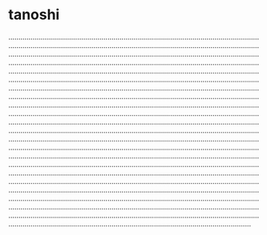 # tanoshi
................................................................................................................................................................................................................................................................................................................................................................................................................................................................................................................................................................................................................................................................................................................................................................................................................................................................................................................................................................................................................................................................................................................................................................................................................................................................................................................................................................................................................................................................................................................................................................................................................................................................................................................................................................................................................................................................................................................................................................................................................................................................................................................................................................................................................................................................................................................................................................................................................................................................................................................................................................................................................................................................................................................................................................................................................................................................................................................................................................